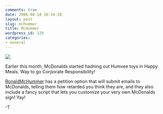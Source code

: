```yaml
---
comments: true
date: 2006-08-18 16:34:20
layout: post
slug: mchummer
title: McHummer
wordpress_id: 129
categories:
- General
---
```


![](http://www.isystech.net/images/ronaldmchummer.jpg)

Earlier this month, McDonalds started hadning out Humvee toys in Happy Meals. Way to go Corporate Responsibility!

[RonaldMcHummer](http://www.ronaldmchummer.com) has a petition option that will submit emails to McDonalds, telling them how retarded you think they are, and they also include a fancy script that lets you customize your very own McDonalds sign! Yay!

-T
